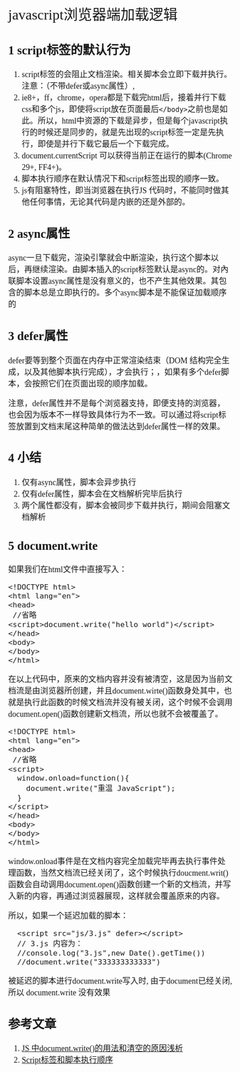 <font face="微软雅黑" size="4" >
<font size="6">javascript浏览器端加载逻辑</font>

## 1 script标签的默认行为
1. script标签的会阻止文档渲染。相关脚本会立即下载并执行。注意：（不带defer或async属性）,
2. ie8+，ff，chrome，opera都是下载完html后，接着并行下载css和多个js，即使将script放在页面最后`</body>`之前也是如此。所以，html中资源的下载是异步，但是每个javascript执行的时候还是同步的，就是先出现的script标签一定是先执行，即使是并行下载它最后一个下载完成。
2. document.currentScript 可以获得当前正在运行的脚本(Chrome 29+, FF4+)。
3. 脚本执行顺序在默认情况下和script标签出现的顺序一致。
4. js有阻塞特性，即当浏览器在执行JS 代码时，不能同时做其他任何事情，无论其代码是内嵌的还是外部的。

## 2 async属性
async一旦下载完，渲染引擎就会中断渲染，执行这个脚本以后，再继续渲染。由脚本插入的script标签默认是async的。对內联脚本设置async属性是没有意义的，也不产生其他效果。其包含的脚本总是立即执行的。多个async脚本是不能保证加载顺序的


## 3 defer属性
defer要等到整个页面在内存中正常渲染结束（DOM 结构完全生成，以及其他脚本执行完成），才会执行；，如果有多个defer脚本，会按照它们在页面出现的顺序加载。  

注意，defer属性并不是每个浏览器支持，即便支持的浏览器，也会因为版本不一样导致具体行为不一致。可以通过将script标签放置到文档末尾这种简单的做法达到defer属性一样的效果。

## 4 小结

1. 仅有async属性，脚本会异步执行
2. 仅有defer属性，脚本会在文档解析完毕后执行
3. 两个属性都没有，脚本会被同步下载并执行，期间会阻塞文档解析

## 5 document.write

如果我们在html文件中直接写入：
    
	<!DOCTYPE html>
	<html lang="en">
	<head>
     //省略
	<script>document.write("hello world")</script>
    </head>
    <body>
	</body>
	</html>

在以上代码中，原来的文档内容并没有被清空，这是因为当前文档流是由浏览器所创建，并且document.wirte()函数身处其中，也就是执行此函数的时候文档流并没有被关闭，这个时候不会调用document.open()函数创建新文档流，所以也就不会被覆盖了。

	<!DOCTYPE html>
	<html lang="en">
	<head>
     //省略
	<script> 
	  window.onload=function(){
	    document.write("重温 JavaScript");
	  }
	</script>
    </head>
    <body>
	</body>
	</html>
	

window.onload事件是在文档内容完全加载完毕再去执行事件处理函数，当然文档流已经关闭了，这个时候执行doucment.writ()函数会自动调用document.open()函数创建一个新的文档流，并写入新的内容，再通过浏览器展现，这样就会覆盖原来的内容。

所以，如果一个延迟加载的脚本：
   
      <script src="js/3.js" defer></script>
      // 3.js 内容为：
	  //console.log("3.js",new Date().getTime())
	  //document.write("333333333333")

被延迟的脚本进行document.write写入时, 由于document已经关闭, 所以 document.write 没有效果


## 参考文章
1. [JS 中document.write()的用法和清空的原因浅析](https://www.jb51.net/article/129715.htm)
2. [Script标签和脚本执行顺序](https://www.jianshu.com/p/bda5266755a2)

</font>
